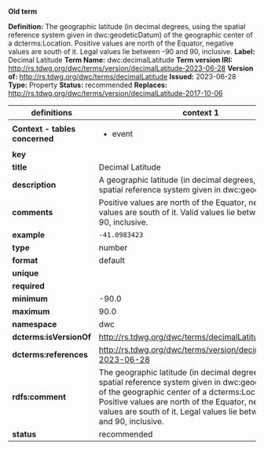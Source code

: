 **Old term**

**Definition:** The geographic latitude (in decimal degrees, using the spatial reference system given in dwc:geodeticDatum) of the geographic center of a dcterms:Location. Positive values are north of the Equator, negative values are south of it. Legal values lie between -90 and 90, inclusive.
**Label:** Decimal Latitude
**Term Name:** dwc:decimalLatitude
**Term version IRI:** http://rs.tdwg.org/dwc/terms/version/decimalLatitude-2023-06-28
**Version of:** http://rs.tdwg.org/dwc/terms/decimalLatitude
**Issued:** 2023-06-28
**Type:** Property
**Status:** recommended
**Replaces:** http://rs.tdwg.org/dwc/terms/version/decimalLatitude-2017-10-06


| definitions | context 1 |
|-|-|
| **Context - tables concerned** | <ul><li>event</li></ul> |
| **key** |  |
| **title** | Decimal Latitude |
| **description** | A geographic latitude (in decimal degrees, using the spatial reference system given in dwc:geodeticDatum). |
| **comments** | Positive values are north of the Equator, negative values are south of it. Valid values lie between -90 and 90, inclusive. |
| **example** | `-41.0983423` |
| **type** | number |
| **format** | default |
| **unique** |  |
| **required** |  |
| **minimum** | -90.0 |
| **maximum** | 90.0 |
| **namespace** | dwc |
| **dcterms:isVersionOf** | http://rs.tdwg.org/dwc/terms/decimalLatitude |
| **dcterms:references** | http://rs.tdwg.org/dwc/terms/version/decimalLatitude-2023-06-28 |
| **rdfs:comment** | The geographic latitude (in decimal degrees, using the spatial reference system given in dwc:geodeticDatum) of the geographic center of a dcterms:Location. Positive values are north of the Equator, negative values are south of it. Legal values lie between -90 and 90, inclusive. |
| **status** | recommended |
